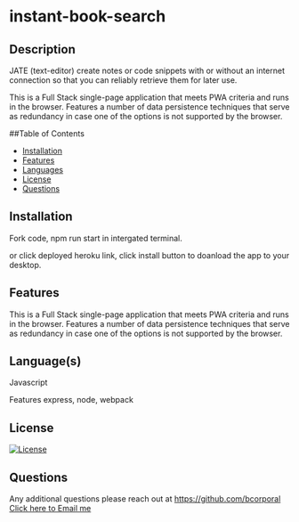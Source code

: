 # instant-book-search

  
## Description
  
JATE (text-editor) create notes or code snippets with or without an internet connection so that you can reliably retrieve them for later use.

This is a Full Stack single-page application that meets PWA criteria and runs in the browser.  Features a number of data persistence techniques that serve as redundancy in case one of the options is not supported by the browser. 


  
  ##Table of Contents
  - [Installation](#installation)
  - [Features](#features)
  - [Languages](#languages)
  - [License](#license)
  - [Questions](#questions)



  ## Installation
  Fork code, npm run start in intergated terminal.

  or click deployed heroku link, click install button to doanload the app to your desktop.





  ## Features
  This is a Full Stack single-page application that meets PWA criteria and runs in the browser.  Features a number of data persistence techniques that serve as redundancy in case one of the options is not supported by the browser. 
  



  ## Language(s)
  Javascript

  Features express, node, webpack
  



  ## License
  [![License](https://img.shields.io/badge/License--blue.svg)](https://opensource.org/licenses/)
   




  ## Questions
  Any additional questions please reach out at https://github.com/bcorporal
  [Click here to Email me](mailto:bc@bcorporal.dev)